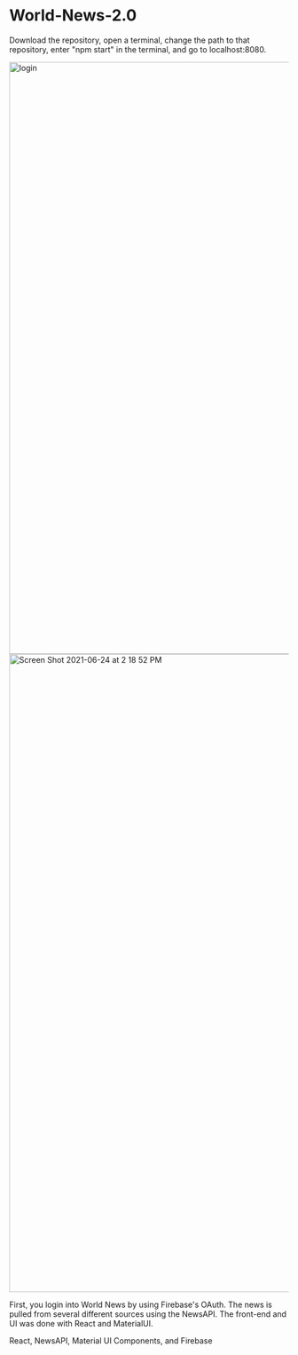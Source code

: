 

# World-News-2.0
Download the repository, open a terminal, change the path to that repository, enter "npm start" in the terminal, and go to localhost:8080.

<img width="1066" alt="login" src="https://user-images.githubusercontent.com/20917138/123333656-df665100-d4f6-11eb-815d-0cf08a557b58.png">
<br>
<img width="1149" alt="Screen Shot 2021-06-24 at 2 18 52 PM" src="https://user-images.githubusercontent.com/20917138/123333860-23595600-d4f7-11eb-96c2-0794a5629e20.png">

First, you login into World News by using Firebase's OAuth. 
The news is pulled from several different sources using the NewsAPI. 
The front-end and UI was done with React and MaterialUI.

React, NewsAPI, Material UI Components, and Firebase
